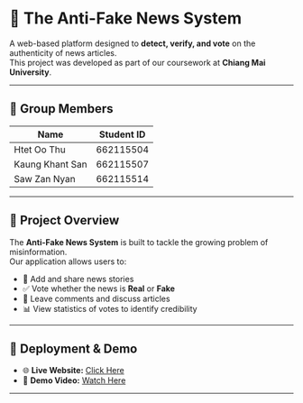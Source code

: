 # 📰 The Anti-Fake News System

A web-based platform designed to **detect, verify, and vote** on the authenticity of news articles.  
This project was developed as part of our coursework at **Chiang Mai University**.

---

## 👥 Group Members
| Name            | Student ID  |
|-----------------|-------------|
| Htet Oo Thu     | 662115504   |
| Kaung Khant San | 662115507   |
| Saw Zan Nyan    | 662115514   |

---

## 📖 Project Overview
The **Anti-Fake News System** is built to tackle the growing problem of misinformation.  
Our application allows users to:
- 📰 Add and share news stories  
- ✅ Vote whether the news is **Real** or **Fake**  
- 💬 Leave comments and discuss articles  
- 📊 View statistics of votes to identify credibility  



---

## 🚀 Deployment & Demo
- 🌐 **Live Website:** [Click Here](https://project-01-the-anti-fake-news-syste-chi.vercel.app/)  
- 🎥 **Demo Video:** [Watch Here]([https://your-video-url.com](https://youtu.be/0uBI8tZHwWQ))  

---

